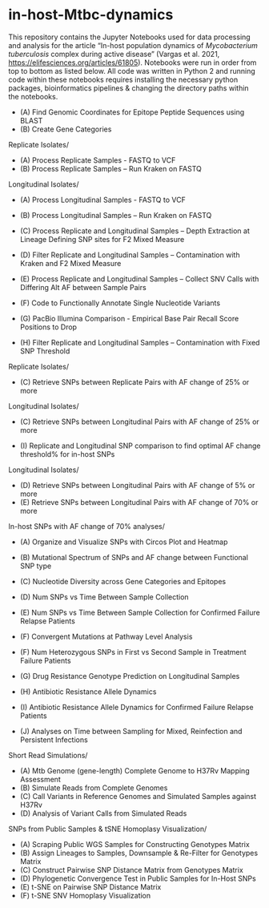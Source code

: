# in-host-Mtbc-dynamics
This repository contains the Jupyter Notebooks used for data processing and analysis for the article “In-host population dynamics of *Mycobacterium tuberculosis* complex during active disease” (Vargas et al. 2021, https://elifesciences.org/articles/61805). Notebooks were run in order from top to bottom as listed below. All code was written in Python 2 and running code within these notebooks requires installing the necessary python packages, bioinformatics pipelines & changing the directory paths within the notebooks.

* (A) Find Genomic Coordinates for Epitope Peptide Sequences using BLAST
* (B) Create Gene Categories

Replicate Isolates/
  * (A) Process Replicate Samples - FASTQ to VCF
  * (B) Process Replicate Samples – Run Kraken on FASTQ

Longitudinal Isolates/
  * (A) Process Longitudinal Samples - FASTQ to VCF
  * (B) Process Longitudinal Samples – Run Kraken on FASTQ

* (C) Process Replicate and Longitudinal Samples – Depth Extraction at Lineage Defining SNP sites for F2 Mixed Measure
* (D) Filter Replicate and Longitudinal Samples – Contamination with Kraken and F2 Mixed Measure
* (E) Process Replicate and Longitudinal Samples – Collect SNV Calls with Differing Alt AF between Sample Pairs
* (F) Code to Functionally Annotate Single Nucleotide Variants
* (G) PacBio Illumina Comparison - Empirical Base Pair Recall Score Positions to Drop
* (H) Filter Replicate and Longitudinal Samples – Contamination with Fixed SNP Threshold

Replicate Isolates/
  * (C) Retrieve SNPs between Replicate Pairs with AF change of 25% or more

Longitudinal Isolates/
  * (C) Retrieve SNPs between Longitudinal Pairs with AF change of 25% or more

* (I) Replicate and Longitudinal SNP comparison to find optimal AF change threshold% for in-host SNPs

Longitudinal Isolates/
  * (D) Retrieve SNPs between Longitudinal Pairs with AF change of 5% or more
  * (E) Retrieve SNPs between Longitudinal Pairs with AF change of 70% or more

  In-host SNPs with AF change of 70% analyses/
   * (A) Organize and Visualize SNPs with Circos Plot and Heatmap
   * (B) Mutational Spectrum of SNPs and AF change between Functional SNP type
   * (C) Nucleotide Diversity across Gene Categories and Epitopes
   * (D) Num SNPs vs Time Between Sample Collection
   * (E) Num SNPs vs Time Between Sample Collection for Confirmed Failure Relapse Patients
   * (F) Convergent Mutations at Pathway Level Analysis

  * (F) Num Heterozygous SNPs in First vs Second Sample in Treatment Failure Patients
  * (G) Drug Resistance Genotype Prediction on Longitudinal Samples
  * (H) Antibiotic Resistance Allele Dynamics
  * (I) Antibiotic Resistance Allele Dynamics for Confirmed Failure Relapse Patients
  * (J) Analyses on Time between Sampling for Mixed, Reinfection and Persistent Infections

Short Read Simulations/
  * (A) Mtb Genome (gene-length) Complete Genome to H37Rv Mapping Assessment
  * (B) Simulate Reads from Complete Genomes
  * (C) Call Variants in Reference Genomes and Simulated Samples against H37Rv
  * (D) Analysis of Variant Calls from Simulated Reads

SNPs from Public Samples & tSNE Homoplasy Visualization/
  * (A) Scraping Public WGS Samples for Constructing Genotypes Matrix
  * (B) Assign Lineages to Samples, Downsample & Re-Filter for Genotypes Matrix
  * (C) Construct Pairwise SNP Distance Matrix from Genotypes Matrix
  * (D) Phylogenetic Convergence Test in Public Samples for In-Host SNPs
  * (E) t-SNE on Pairwise SNP Distance Matrix
  * (F) t-SNE SNV Homoplasy Visualization
